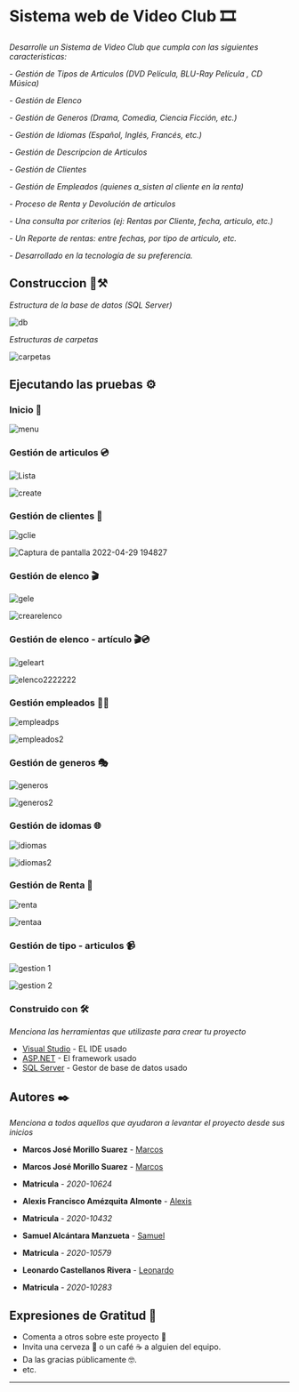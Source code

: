 #  Sistema web de Video Club 🎞

_Desarrolle un Sistema de Video Club que cumpla con las siguientes caracteristicas:_

_- Gestión de Tipos de Articulos (DVD Película, BLU-Ray Película , CD Música)_

_- Gestión de Elenco_

_- Gestión de Generos (Drama, Comedia, Ciencia Ficción, etc.)_

_- Gestión de Idiomas (Español, Inglés, Francés, etc.)_

_- Gestión de Descripcion de Articulos_

_- Gestión de Clientes_

_- Gestión de Empleados (quienes a_sisten al cliente en la renta)_

_- Proceso de Renta y Devolución de articulos_

_- Una consulta por criterios (ej: Rentas por Cliente, fecha, articulo, etc.)_

_- Un Reporte de rentas: entre fechas, por tipo de articulo, etc._

_- Desarrollado en la tecnología de su preferencia._

## Construccion 🎥⚒
_Estructura de la base de datos (SQL Server)_

![db](https://user-images.githubusercontent.com/98991500/166076333-6f983ddf-e1a6-406e-a3fb-196f6c689e97.jpg)

_Estructuras de carpetas_

![carpetas](https://user-images.githubusercontent.com/98991500/166076579-ad3e691d-37cf-45d9-89aa-9cdc8df351b0.jpg)

## Ejecutando las pruebas ⚙️



### Inicio 📕

![menu](https://user-images.githubusercontent.com/98991500/166076877-6b61a9cd-c9aa-41ef-94ed-55d477355bb0.jpg)

### Gestión de articulos 💿

![Lista](https://user-images.githubusercontent.com/98991500/166077782-11cb0eb8-1b2a-4452-8489-dc52a316f82b.jpg)

![create](https://user-images.githubusercontent.com/98991500/166077808-a2460985-16e9-4758-97ea-c83df9fc23a4.jpg)

### Gestión de clientes 👥

![gclie](https://user-images.githubusercontent.com/98991500/166079205-0b89aa25-99fa-48fd-b196-dfa1fedee9a2.jpg)

![Captura de pantalla 2022-04-29 194827](https://user-images.githubusercontent.com/98991500/166081517-bfc42d3d-cd63-4dc3-bfe6-c2d399d0d6ce.jpg)

### Gestión de elenco 🎬

![gele](https://user-images.githubusercontent.com/98991500/166079292-b3595132-317e-4992-b2bf-77f554b185fe.jpg)

![crearelenco](https://user-images.githubusercontent.com/98991500/166079311-ab14c172-3c40-44de-a47c-be4af71d7331.jpg)

### Gestión de elenco - artículo 🎬💿

![geleart](https://user-images.githubusercontent.com/98991500/166079786-b20ae95f-d1e7-4c04-b028-6b82200e9735.jpg)

![elenco2222222](https://user-images.githubusercontent.com/98991500/166081157-996a5024-b81c-4df4-beb6-4e197b391e68.jpg)

### Gestión empleados 🧑‍💼

![empleadps](https://user-images.githubusercontent.com/98991500/166081173-31837f01-9358-403e-9259-55d9332cb2fa.jpg)

![empleados2](https://user-images.githubusercontent.com/98991500/166081179-8d2f5d56-65fd-4c54-896d-ced72cab9797.jpg)

### Gestión de generos 🎭

![generos](https://user-images.githubusercontent.com/98991500/166081187-7e35636b-bd5f-4bd3-964a-33b2d9d960dc.jpg)

![generos2](https://user-images.githubusercontent.com/98991500/166081201-ea415225-1fc2-4e95-81ca-f955c44e9149.jpg)

### Gestión de idomas 🌐

![idiomas](https://user-images.githubusercontent.com/98991500/166081217-3d4eb40a-761d-4501-9cec-a77457bd4494.jpg)

![idiomas2](https://user-images.githubusercontent.com/98991500/166081226-c9298c7b-c349-46b6-a4ce-88439100a14d.jpg)

### Gestión de Renta 💸

![renta](https://user-images.githubusercontent.com/98991500/166081292-829f2b53-b544-4e71-ae9d-2c46e756cc8a.jpg)

![rentaa](https://user-images.githubusercontent.com/98991500/166081297-37f5d93c-d292-4033-93b7-a61cbabe3497.jpg)

### Gestión de tipo - articulos 📹

![gestion 1](https://user-images.githubusercontent.com/98991500/166081334-1c5e8c71-d92f-4642-b4d1-4beb131c9ad1.jpg)

![gestion 2](https://user-images.githubusercontent.com/98991500/166081326-184d83f0-2a22-482b-9a19-0d2842391aa2.jpg)

### Construido con 🛠️

_Menciona las herramientas que utilizaste para crear tu proyecto_

* [Visual Studio](https://es.wikipedia.org/wiki/Microsoft_Visual_Studio(software)) - EL IDE usado
* [ASP.NET](https://dotnet.microsoft.com/en-us/apps/aspnet) - El framework usado
* [SQL Server](https://es.wikipedia.org/wiki/Microsoft_SQL_Server) - Gestor de base de datos usado

## Autores ✒️

_Menciona a todos aquellos que ayudaron a levantar el proyecto desde sus inicios_

* **Marcos José Morillo Suarez** -  [Marcos](https://github.com/Marc-Morillo)
* **Marcos José Morillo Suarez** -  [Marcos](https://github.com/Marc-Morillo)

* **Matricula** - *2020-10624*

* **Alexis Francisco Amézquita Almonte** - [Alexis](https://github.com/Alexisfco10o)

* **Matricula** - *2020-10432*

* **Samuel Alcántara Manzueta** - [Samuel](https://github.com/SamAlcantara)

* **Matricula** - *2020-10579*

* **Leonardo Castellanos Rivera** - [Leonardo](https://github.com/Cacollano)

* **Matricula** - *2020-10283*

## Expresiones de Gratitud 🎁

* Comenta a otros sobre este proyecto 📢
* Invita una cerveza 🍺 o un café ☕ a alguien del equipo. 
* Da las gracias públicamente 🤓.
* etc.

---
